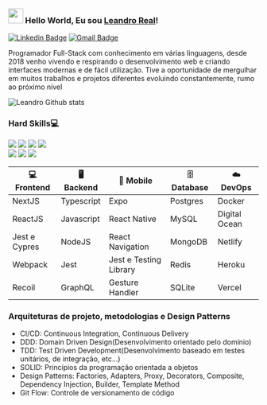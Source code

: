 ### <img src="https://media.giphy.com/media/hvRJCLFzcasrR4ia7z/giphy.gif" width="30px"> Hello World, Eu sou [Leandro Real](https://github.com/Leandro2585)!


[![Linkedin Badge](https://img.shields.io/badge/-LinkedIn-blue?style=flat-square&logo=Linkedin&logoColor=white&link=https://www.linkedin.com/in/harshkumarkhatri/)](https://www.linkedin.com/in/leandro-r-434b811a5/)
[![Gmail Badge](https://img.shields.io/badge/-leo.real2585@gmail.com-c14438?style=flat-square&logo=Gmail&logoColor=white&link=mailto:leo.real2585@gmail.com)](mailto:leo.real2585@gmail.com)

Programador Full-Stack com conhecimento em várias linguagens, desde 2018 venho vivendo e respirando o desenvolvimento web e criando interfaces modernas e de fácil utilização. Tive a oportunidade de mergulhar em muitos trabalhos e projetos diferentes evoluindo constantemente, rumo ao próximo nível

![Leandro Github stats](https://github-readme-stats.vercel.app/api?username=Leandro2585&show_icons=true&theme=radical)

### Hard Skills💻
<div width="100%">
<img src="https://img.shields.io/badge/-Node-30D84a?style=for-the-badge&logo=node.js&logoColor=white&link=https://github.com/solrachix"/>
<img src="https://img.shields.io/badge/-React-blue?style=for-the-badge&logo=react&logoColor=white&link=https://github.com/solrachix"/>
<img src="https://img.shields.io/badge/-React Native-912CEE?style=for-the-badge&logo=react&logoColor=white&link=https://github.com/solrachix"/>
<img src="https://img.shields.io/badge/-NextJS-000000?style=for-the-badge&logo=next.js&logoColor=#282a36&link=https://github.com/solrachix"/><br/>
<img src="https://img.shields.io/badge/-Typescript-blue?style=for-the-badge&logo=typescript&logoColor=white&link=https://github.com/solrachix"/>
<img src="https://img.shields.io/badge/-Javascript-blue?style=for-the-badge&logo=javascript&logoColor=#282a36&link=https://github.com/solrachix"/>
<img src="https://img.shields.io/badge/-MySQL-blue?style=for-the-badge&logo=mysql&logoColor=white&link=https://github.com/solrachix"/><br/>
</div>

| 💻 Frontend | 🖥️ Backend | 📱 Mobile | 🗄️ Database | ☁️ DevOps |
| ------------- | ------------- | ------------- | ------------- | ------------- |
| NextJS | Typescript | Expo | Postgres | Docker
| ReactJS | Javascript | React Native | MySQL | Digital Ocean|
| Jest e Cypres | NodeJS | React Navigation | MongoDB | Netlify |
| Webpack | Jest | Jest e Testing Library | Redis | Heroku |
| Recoil | GraphQL | Gesture Handler | SQLite | Vercel |

### Arquiteturas de projeto, metodologias e Design Patterns

- CI/CD: Continuous Integration, Continuous Delivery
- DDD: Domain Driven Design(Desenvolvimento orientado pelo domínio)
- TDD:  Test Driven Development(Desenvolvimento baseado em testes unitários, de integração, etc...)
- SOLID: Princípios da programação orientada a objetos
- Design Patterns: Factories, Adapters, Proxy, Decorators, Composite, Dependency Injection, Builder, Template Method
- Git Flow: Controle de versionamento de código


